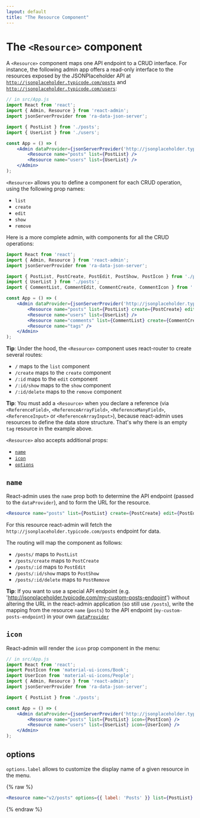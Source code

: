 ```yaml
---
layout: default
title: "The Resource Component"
---
```


# The `<Resource>` component

A `<Resource>` component maps one API endpoint to a CRUD interface. For instance, the following admin app offers a read-only interface to the resources exposed by the JSONPlaceholder API at  [`http://jsonplaceholder.typicode.com/posts`](http://jsonplaceholder.typicode.com/posts) and [`http://jsonplaceholder.typicode.com/users`](http://jsonplaceholder.typicode.com/users):

```jsx
// in src/App.js
import React from 'react';
import { Admin, Resource } from 'react-admin';
import jsonServerProvider from 'ra-data-json-server';

import { PostList } from './posts';
import { UserList } from './users';

const App = () => (
    <Admin dataProvider={jsonServerProvider('http://jsonplaceholder.typicode.com')}>
        <Resource name="posts" list={PostList} />
        <Resource name="users" list={UserList} />
    </Admin>
);
```

`<Resource>` allows you to define a component for each CRUD operation, using the following prop names:

* `list`
* `create`
* `edit`
* `show`
* `remove`

Here is a more complete admin, with components for all the CRUD operations:

```jsx
import React from 'react';
import { Admin, Resource } from 'react-admin';
import jsonServerProvider from 'ra-data-json-server';

import { PostList, PostCreate, PostEdit, PostShow, PostIcon } from './posts';
import { UserList } from './posts';
import { CommentList, CommentEdit, CommentCreate, CommentIcon } from './comments';

const App = () => (
    <Admin dataProvider={jsonServerProvider('http://jsonplaceholder.typicode.com')}>
        <Resource name="posts" list={PostList} create={PostCreate} edit={PostEdit} show={PostShow} remove={Delete} icon={PostIcon} />
        <Resource name="users" list={UserList} />
        <Resource name="comments" list={CommentList} create={CommentCreate} edit={CommentEdit} remove={Delete} icon={CommentIcon} />
        <Resource name="tags" />
    </Admin>
);
```

**Tip**: Under the hood, the `<Resource>` component uses react-router to create several routes:

* `/` maps to the `list` component
* `/create` maps to the `create` component
* `/:id` maps to the `edit` component
* `/:id/show` maps to the `show` component
* `/:id/delete` maps to the `remove` component

**Tip**: You must add a `<Resource>` when you declare a reference (via `<ReferenceField>`, `<ReferenceArrayField>`, `<ReferenceManyField>`, `<ReferenceInput>` or `<ReferenceArrayInput>`), because react-admin uses resources to define the data store structure. That's why there is an empty `tag` resource in the example above.

`<Resource>` also accepts additional props:

* [`name`](#name)
* [`icon`](#icon)
* [`options`](#icon)

## `name`

React-admin uses the `name` prop both to determine the API endpoint (passed to the `dataProvider`), and to form the URL for the resource.

```jsx
<Resource name="posts" list={PostList} create={PostCreate} edit={PostEdit} show={PostShow} remove={PostRemove} />
```

For this resource react-admin will fetch the `http://jsonplaceholder.typicode.com/posts` endpoint for data.

The routing will map the component as follows:

* `/posts/` maps to `PostList`
* `/posts/create` maps to `PostCreate`
* `/posts/:id` maps to `PostEdit`
* `/posts/:id/show` maps to `PostShow`
* `/posts/:id/delete` maps to `PostRemove`

**Tip**: If you want to use a special API endpoint (e.g. 'http://jsonplaceholder.typicode.com/my-custom-posts-endpoint') without altering the URL in the react-admin application (so still use `/posts`), write the mapping from the resource `name` (`posts`) to the API endpoint (`my-custom-posts-endpoint`) in your own [`dataProvider`](./Admin.md#dataprovider)

## `icon`

React-admin will render the `icon` prop component in the menu:

```jsx
// in src/App.js
import React from 'react';
import PostIcon from 'material-ui-icons/Book';
import UserIcon from 'material-ui-icons/People';
import { Admin, Resource } from 'react-admin';
import jsonServerProvider from 'ra-data-json-server';

import { PostList } from './posts';

const App = () => (
    <Admin dataProvider={jsonServerProvider('http://jsonplaceholder.typicode.com')}>
        <Resource name="posts" list={PostList} icon={PostIcon} />
        <Resource name="users" list={UserList} icon={UserIcon} />
    </Admin>
);
```

## options

`options.label` allows to customize the display name of a given resource in the menu.

{% raw %}
```jsx
<Resource name="v2/posts" options={{ label: 'Posts' }} list={PostList} />
```
{% endraw %}
